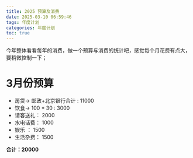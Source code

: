 ```yaml
---
title: 2025 预算及消费
date: 2025-03-10 06:59:46
tags: 年度计划
categories: 年度计划
toc: true
---
```

今年整体看看每年的消费，做一个预算与消费的统计吧，感觉每个月花费有点大，要稍微控制一下；

# 3月份预算

* 房贷-> 邮政+北京银行合计 :  11000
* 饮食-> 100 * 30 : 3000
* 请客送礼： 2000
* 水电话费： 1000
* 娱乐 ： 1500
* 生活杂费： 1500

**合计：20000** 